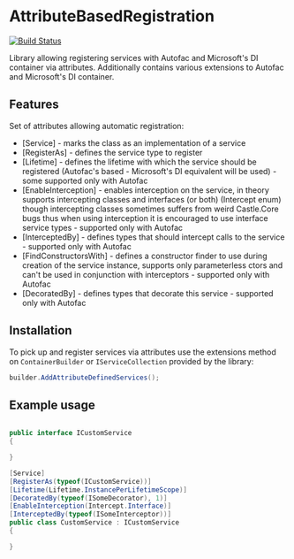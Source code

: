 # AttributeBasedRegistration

[![Build Status](https://github.com/MikyM/AttributeBasedRegistration/actions/workflows/release.yml/badge.svg)](https://github.com/MikyM/AttributeBasedRegistration/actions)

Library allowing registering services with Autofac and Microsoft's DI container via attributes. Additionally contains various extensions to Autofac and Microsoft's DI container.

## Features

Set of attributes allowing automatic registration:

- [Service] - marks the class as an implementation of a service
- [RegisterAs] - defines the service type to register
- [Lifetime] - defines the lifetime with which the service should be registered (Autofac's based - Microsoft's DI equivalent will be used) - some supported only with Autofac
- [EnableInterception] - enables interception on the service, in theory supports intercepting classes and interfaces (or both) (Intercept enum) though intercepting classes sometimes suffers from weird Castle.Core bugs thus when using interception it is encouraged to use interface service types - supported only with Autofac
- [InterceptedBy] - defines types that should intercept calls to the service - supported only with Autofac
- [FindConstructorsWith] - defines a constructor finder to use during creation of the service instance, supports only parameterless ctors and can't be used in conjunction with interceptors - supported only with Autofac
- [DecoratedBy] - defines types that decorate this service - supported only with Autofac

## Installation

To pick up and register services via attributes use the extensions method on `ContainerBuilder` or `IServiceCollection` provided by the library:

```csharp
builder.AddAttributeDefinedServices();
```

## Example usage

```csharp

public interface ICustomService
{

}

[Service]
[RegisterAs(typeof(ICustomService))]
[Lifetime(Lifetime.InstancePerLifetimeScope)]
[DecoratedBy(typeof(ISomeDecorator), 1)]
[EnableInterception(Intercept.Interface)]
[InterceptedBy(typeof(ISomeInterceptor))]
public class CustomService : ICustomService
{

}

```
